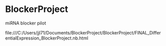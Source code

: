 # BlockerProject
miRNA blocker pilot

file:///C:/Users/jjl71/Documents/BlockerProject/BlockerProject/FINAL_DifferentialExpression_BlockerProject.nb.html
